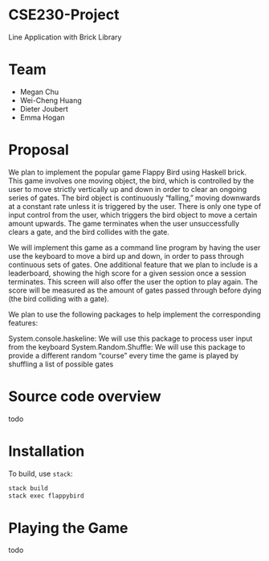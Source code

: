 # CSE230-Project
Line Application with Brick Library

# Team

* Megan Chu
* Wei-Cheng Huang
* Dieter Joubert 
* Emma Hogan

# Proposal
We plan to implement the popular game Flappy Bird using Haskell brick. This game involves one moving object, the bird, which is controlled by the user to move strictly vertically up and down in order to clear an ongoing series of gates. The bird object is continuously “falling,” moving downwards at a constant rate unless it is triggered by the user. There is only one type of input control from the user, which triggers the bird object to move a certain amount upwards. The game terminates when the user unsuccessfully clears a gate, and the bird collides with the gate.

We will implement this game as a command line program by having the user use the keyboard to move a bird up and down, in order to pass through continuous sets of gates. One additional feature that we plan to include is a leaderboard, showing the high score for a given session once a session terminates. This screen will also offer the user the option to play again. The score will be measured as the amount of gates passed through before dying (the bird colliding with a gate). 

We plan to use the following packages to help implement the corresponding features:

System.console.haskeline: We will use this package to process user input from the keyboard
System.Random.Shuffle: We will use this package to provide a different random “course” every time the game is played by shuffling a list of possible gates

# Source code overview

todo

# Installation

To build, use `stack`:

```bash
stack build
stack exec flappybird
```

# Playing the Game
 todo
